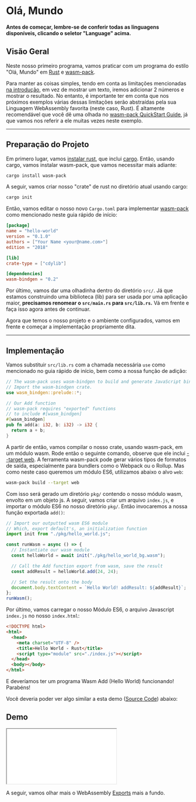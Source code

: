 # Olá, Mundo

**Antes de começar, lembre-se de conferir todas as linguagens disponíveis, clicando o seletor "Language" acima.**

## Visão Geral

Neste nosso primeiro programa, vamos praticar com um programa do estilo "Olá, Mundo" em [Rust](https://www.rust-lang.org/) e [wasm-pack](https://github.com/rustwasm/wasm-pack).

Para manter as coisas simples, tendo em conta as limitações mencionadas [na introdução](/example-redirect?exampleName=introduction&programmingLanguage=all), em vez de mostrar um texto, iremos adicionar 2 números e mostrar o resultado. No entanto, é importante ter em conta que nos próximos exemplos várias dessas limitações serão abstraídas pela sua Linguagem WebAssembly favorita (neste caso, Rust). É altamente recomendável que você dê uma olhada no [wasm-pack QuickStart Guide](https://github.com/rustwasm/wasm-pack#-quickstart-guide), já que vamos nos referir a ele muitas vezes neste exemplo.

---

## Preparação do Projeto

Em primero lugar, vamos [instalar rust](https://www.rust-lang.org/tools/install), que inclui  [cargo](https://doc.rust-lang.org/cargo/index.html). Então, usando cargo, vamos instalar wasm-pack, que vamos necessitar mais adiante:

```bash
cargo install wasm-pack
```

A seguir, vamos criar nosso "crate" de rust no diretório atual usando cargo:

```bash
cargo init
```

Então, vamos editar o nosso novo `Cargo.toml` para implementar [wasm-pack](https://github.com/rustwasm/wasm-pack#-quickstart-guide) como mencionado neste guia rápido de início:

```toml
[package]
name = "hello-world"
version = "0.1.0"
authors = ["Your Name <your@name.com>"]
edition = "2018"

[lib]
crate-type = ["cdylib"]

[dependencies]
wasm-bindgen = "0.2"
```

Por último, vamos dar uma olhadinha dentro do diretório `src/`. Já que estamos construindo uma biblioteca (lib) para ser usada por uma aplicação maior, **precisamos renomear o `src/main.rs` para `src/lib.rs`.** Vá em frente e faça isso agora antes de continuar.

Agora que temos o nosso projeto e o ambiente configurados, vamos em frente e começar a implementação propriamente dita.

---

## Implementação

Vamos substituir `src/lib.rs` com a chamada necessária  `use` como mencionado no guia rápido de início, bem como a nossa função de adição:

```rust
// The wasm-pack uses wasm-bindgen to build and generate JavaScript binding file.
// Import the wasm-bindgen crate.
use wasm_bindgen::prelude::*;

// Our Add function
// wasm-pack requires "exported" functions
// to include #[wasm_bindgen]
#[wasm_bindgen]
pub fn add(a: i32, b: i32) -> i32 {
  return a + b;
}
```

A partir de então, vamos compilar o nosso crate, usando wasm-pack, em um módulo wasm. Rode então o seguinte comando, observe que ele inclui [--target web](https://rustwasm.github.io/docs/wasm-pack/commands/build.html#target). A ferramenta wasm-pack pode gerar vários tipos de formatos de saída, especialmente para bundlers como o Webpack ou o Rollup. Mas como neste caso queremos um módulo ES6, utilizamos abaixo o alvo `web`:

```bash
wasm-pack build --target web
```

Com isso será gerado um diretório `pkg/` contendo o nosso módulo wasm, envolto em um objeto js. A seguir, vamos criar um arquivo `index.js`, e importar o módulo ES6 no nosso diretório `pkg/`. Então invocaremos a nossa função exportada `add()`:

```javascript
// Import our outputted wasm ES6 module
// Which, export default's, an initialization function
import init from "./pkg/hello_world.js";

const runWasm = async () => {
  // Instantiate our wasm module
  const helloWorld = await init("./pkg/hello_world_bg.wasm");

  // Call the Add function export from wasm, save the result
  const addResult = helloWorld.add(24, 24);

  // Set the result onto the body
  document.body.textContent = `Hello World! addResult: ${addResult}`;
};
runWasm();
```

Por último, vamos carregar o nosso Módulo ES6, o arquivo Javascript `index.js` no nosso `index.html`:

```html
<!DOCTYPE html>
<html>
  <head>
    <meta charset="UTF-8" />
    <title>Hello World - Rust</title>
    <script type="module" src="./index.js"></script>
  </head>
  <body></body>
</html>
```

E deveríamos ter um programa Wasm Add (Hello World) funcionando! Parabéns!

Você deveria poder ver algo similar a esta demo ([Source Code](/source-redirect?path=examples/hello-world/demo/rust)) abaixo:

## Demo

<iframe title="Rust Demo" src="/demo-redirect?example-name=hello-world"></iframe>

A seguir, vamos olhar mais o WebAssembly [Exports](/example-redirect?exampleName=exports) mais a fundo.
